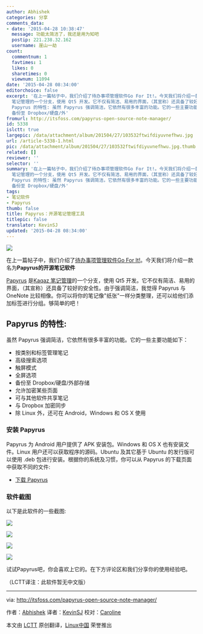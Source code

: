 ```yaml
---
author: Abhishek
categories: 分享
comments_data:
- date: '2015-04-28 10:38:47'
  message: 功能太简洁了，我还是用为知吧
  postip: 221.238.32.162
  username: 崖山一劫
count:
  commentnum: 1
  favtimes: 1
  likes: 0
  sharetimes: 0
  viewnum: 11094
date: '2015-04-28 08:34:00'
editorchoice: false
excerpt: '在上一篇帖子中，我们介绍了待办事项管理软件Go For It!。今天我们将介绍一款名为Papyrus的开源笔记软件 Papyrus 是Kaqaz
  笔记管理的一个分支，使用 Qt5 开发。它不仅有简洁、易用的界面，（其宣称）还具备了较好的安全性。由于强调简洁，我觉得 Papyrus 与 OneNote 比较相像。你可以将你的笔记像&quot;纸张&quot;一样分类整理，还可以给他们添加标签进行分组。够简单的吧！
  Papyrus 的特性: 虽然 Papyrus 强调简洁，它依然有很多丰富的功能。它的一些主要功能如下：  按类别和标签管理笔记 高级搜索选项 触屏模式 全屏选项
  备份至 Dropbox/硬盘/外'
fromurl: http://itsfoss.com/papyrus-open-source-note-manager/
id: 5338
islctt: true
largepic: /data/attachment/album/201504/27/103532ftwifdiyuvnefhwu.jpg
url: /article-5338-1.html
pic: /data/attachment/album/201504/27/103532ftwifdiyuvnefhwu.jpg.thumb.jpg
related: []
reviewer: ''
selector: ''
summary: '在上一篇帖子中，我们介绍了待办事项管理软件Go For It!。今天我们将介绍一款名为Papyrus的开源笔记软件 Papyrus 是Kaqaz
  笔记管理的一个分支，使用 Qt5 开发。它不仅有简洁、易用的界面，（其宣称）还具备了较好的安全性。由于强调简洁，我觉得 Papyrus 与 OneNote 比较相像。你可以将你的笔记像&quot;纸张&quot;一样分类整理，还可以给他们添加标签进行分组。够简单的吧！
  Papyrus 的特性: 虽然 Papyrus 强调简洁，它依然有很多丰富的功能。它的一些主要功能如下：  按类别和标签管理笔记 高级搜索选项 触屏模式 全屏选项
  备份至 Dropbox/硬盘/外'
tags:
- 笔记软件
- Papyrus
thumb: false
title: Papyrus：开源笔记管理工具
titlepic: false
translator: KevinSJ
updated: '2015-04-28 08:34:00'
---
```


![](/data/attachment/album/201504/27/103532ftwifdiyuvnefhwu.jpg)


在上一篇帖子中，我们介绍了[待办事项管理软件Go For It!](http://linux.cn/article-5337-1.html)。今天我们将介绍一款名为**Papyrus的开源笔记软件**


[Papyrus](http://aseman.co/en/products/papyrus/) 是[Kaqaz 笔记管理](https://github.com/sialan-labs/kaqaz/)的一个分支，使用 Qt5 开发。它不仅有简洁、易用的界面，（其宣称）还具备了较好的安全性。由于强调简洁，我觉得 Papyrus 与 OneNote 比较相像。你可以将你的笔记像"纸张"一样分类整理，还可以给他们添加标签进行分组。够简单的吧！


Papyrus 的特性:
------------


虽然 Papyrus 强调简洁，它依然有很多丰富的功能。它的一些主要功能如下：


* 按类别和标签管理笔记
* 高级搜索选项
* 触屏模式
* 全屏选项
* 备份至 Dropbox/硬盘/外部存储
* 允许加密某些页面
* 可与其他软件共享笔记
* 与 Dropbox 加密同步
* 除 Linux 外，还可在 Android，Windows 和 OS X 使用


### 安装 Papyrus


Papyrus 为 Android 用户提供了 APK 安装包。Ｗindows 和 OS X 也有安装文件。Linux 用户还可以获取程序的源码。Ubuntu 及其它基于 Ubuntu 的发行版可以使用 .deb 包进行安装。根据你的系统及习惯，你可以从 Papyrus 的下载页面中获取不同的文件:


* [下载 Papyrus](http://aseman.co/en/products/papyrus/)


### 软件截图


以下是此软件的一些截图:


![](/data/attachment/album/201504/27/103532kb0o2pr30m3b0ih0.jpg)


![](/data/attachment/album/201504/27/103533n4r3wph3n2rrqmp2.jpg)


![](/data/attachment/album/201504/27/103533rr77lrhh5kmiizrr.jpg)


![](/data/attachment/album/201504/27/103534b2gup9lnc99aoiwn.jpg)


试试Papyrus吧，你会喜欢上它的。在下方评论区和我们分享你的使用经验吧。


（LCTT译注：此软件暂无中文版）




---


via: <http://itsfoss.com/papyrus-open-source-note-manager/>


作者：[Abhishek](http://itsfoss.com/author/abhishek/) 译者：[KevinSJ](https://github.com/KevinSJ) 校对：[Caroline](https://github.com/carolinewuyan)


本文由 [LCTT](https://github.com/LCTT/TranslateProject) 原创翻译，[Linux中国](http://linux.cn/) 荣誉推出
